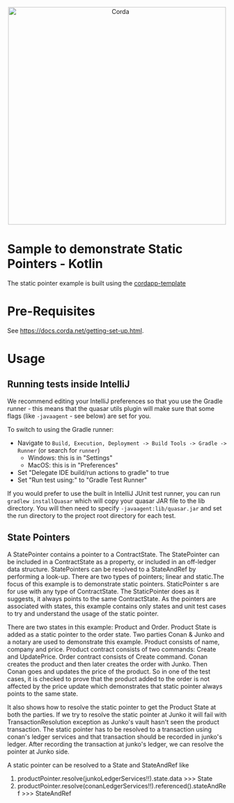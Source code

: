 <p align="center">
  <img src="https://www.corda.net/wp-content/uploads/2016/11/fg005_corda_b.png" alt="Corda" width="500">
</p>

# Sample to demonstrate Static Pointers - Kotlin

The static pointer example is built using the [cordapp-template](https://github.com/corda/cordapp-template-kotlin)

# Pre-Requisites

See https://docs.corda.net/getting-set-up.html.

# Usage

## Running tests inside IntelliJ

We recommend editing your IntelliJ preferences so that you use the Gradle runner - this means that the quasar utils
plugin will make sure that some flags (like ``-javaagent`` - see below) are
set for you.

To switch to using the Gradle runner:

* Navigate to ``Build, Execution, Deployment -> Build Tools -> Gradle -> Runner`` (or search for `runner`)
  * Windows: this is in "Settings"
  * MacOS: this is in "Preferences"
* Set "Delegate IDE build/run actions to gradle" to true
* Set "Run test using:" to "Gradle Test Runner"

If you would prefer to use the built in IntelliJ JUnit test runner, you can run ``gradlew installQuasar`` which will
copy your quasar JAR file to the lib directory. You will then need to specify ``-javaagent:lib/quasar.jar``
and set the run directory to the project root directory for each test.

## State Pointers
A StatePointer contains a pointer to a ContractState. The StatePointer can be included in a ContractState as a property, or included in an off-ledger data structure. StatePointers can be resolved to a StateAndRef by performing a look-up. 
There are two types of pointers; linear and static.The focus of this example is to demonstrate static pointers. StaticPointer s are for use with any type of ContractState. The StaticPointer does as it suggests, it always points to the same ContractState.
As the pointers are associated with states, this example contains only states and unit test cases to try and understand the usage of the static pointer.

There are two states in this example: Product and Order. Product State is added as a static pointer to the order state. Two parties Conan & Junko and a notary are used to demonstrate this example. 
Product consists of name, company and price. Product contract consists of two commands: Create and UpdatePrice. Order contract consists of Create command.
Conan creates the product and then later creates the order with Junko. Then Conan goes and updates the price of the product. 
So in one of the test cases, it is checked to prove that the product added to the order is not affected by the price update which demonstrates that static pointer always points to the same state.  


It also shows how to resolve the static pointer to get the Product State at both the parties. 
If we try to resolve the static pointer at Junko it will fail with TransactionResolution exception as Junko's vault hasn't seen the product transaction.
The static pointer has to be resolved to a transaction using conan's ledger services and that transaction should be recorded in junko's ledger. 
After recording the transaction at junko's ledger, we can resolve the pointer at Junko side.

A static pointer can be resolved to a State and StateAndRef like
1. productPointer.resolve(junkoLedgerServices!!).state.data >>> State
2. productPointer.resolve(conanLedgerServices!!).referenced().stateAndRef >>> StateAndRef

